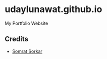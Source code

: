 # udaylunawat.github.io
My Portfolio Website

## Credits
- [Somrat Sorkar](https://github.com/somratpro/somrat)
